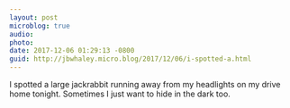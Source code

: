 ```yaml
---
layout: post
microblog: true
audio: 
photo: 
date: 2017-12-06 01:29:13 -0800
guid: http://jbwhaley.micro.blog/2017/12/06/i-spotted-a.html
---
```

I spotted a large jackrabbit running away from my headlights on my drive home tonight. Sometimes I just want to hide in the dark too.
